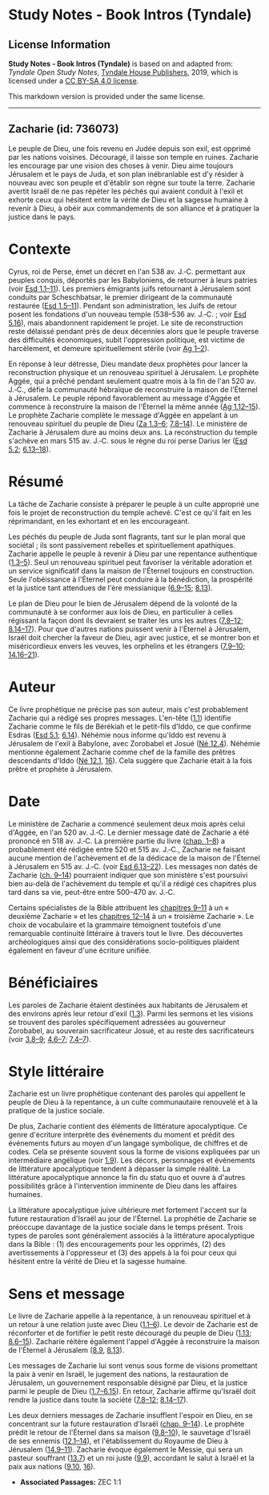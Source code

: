 # Study Notes - Book Intros (Tyndale)

## License Information

**Study Notes - Book Intros (Tyndale)** is based on and adapted from: _Tyndale Open Study Notes_, [Tyndale House Publishers](https://tyndaleopenresources.com/), 2019, which is licensed under a [CC BY-SA 4.0 license](https://creativecommons.org/licenses/by-sa/4.0/legalcode.en).

This markdown version is provided under the same license.



--------------------------------

## Zacharie (id: 736073)

Le peuple de Dieu, une fois revenu en Judée depuis son exil, est opprimé par les nations voisines. Découragé, il laisse son temple en ruines. Zacharie les encourage par une vision des choses à venir. Dieu aime toujours Jérusalem et le pays de Juda, et son plan inébranlable est d'y résider à nouveau avec son peuple et d'établir son règne sur toute la terre. Zacharie avertit Israël de ne pas répéter les péchés qui avaient conduit à l'exil et exhorte ceux qui hésitent entre la vérité de Dieu et la sagesse humaine à revenir à Dieu, à obéir aux commandements de son alliance et à pratiquer la justice dans le pays.

Contexte
========

Cyrus, roi de Perse, émet un décret en l'an 538 av. J.‑C. permettant aux peuples conquis, déportés par les Babyloniens, de retourner à leurs patries (voir [Esd 1\.1–11](https://ref.ly/Ezra1:1-Ezra1:11)). Les premiers émigrants juifs retournant à Jérusalem sont conduits par Scheschbatsar, le premier dirigeant de la communauté restaurée ([Esd 1\.5–11](https://ref.ly/Ezra1:5-Ezra1:11)). Pendant son administration, les Juifs de retour posent les fondations d'un nouveau temple (538–536 av. J.‑C. ; voir [Esd 5\.16](https://ref.ly/Ezra5:16)), mais abandonnent rapidement le projet. Le site de reconstruction reste délaissé pendant près de deux décennies alors que le peuple traverse des difficultés économiques, subit l'oppression politique, est victime de harcèlement, et demeure spirituellement stérile (voir [Ag 1–2](https://ref.ly/Hag1:1-Hag2:23)).

En réponse à leur détresse, Dieu mandate deux prophètes pour lancer la reconstruction physique et un renouveau spirituel à Jérusalem. Le prophète Aggée, qui a prêché pendant seulement quatre mois à la fin de l'an 520 av. J.‑C., défie la communauté hébraïque de reconstruire la maison de l'Éternel à Jérusalem. Le peuple répond favorablement au message d'Aggée et commence à reconstruire la maison de l'Éternel la même année ([Ag 1\.12–15](https://ref.ly/Hag1:12-Hag1:15)). Le prophète Zacharie complète le message d'Aggée en appelant à un renouveau spirituel du peuple de Dieu ([Za 1\.3–6](https://ref.ly/Zech1:3-Zech1:6); [7\.8–14](https://ref.ly/Zech7:8-Zech7:14)). Le ministère de Zacharie à Jérusalem dure au moins deux ans. La reconstruction du temple s'achève en mars 515 av. J.‑C. sous le règne du roi perse Darius Ier ([Esd 5\.2](https://ref.ly/Ezra5:2); [6\.13–18](https://ref.ly/Ezra6:13-Ezra6:18)).

Résumé
======

La tâche de Zacharie consiste à préparer le peuple à un culte approprié une fois le projet de reconstruction du temple achevé. C'est ce qu'il fait en les réprimandant, en les exhortant et en les encourageant.

Les péchés du peuple de Juda sont flagrants, tant sur le plan moral que sociétal ; ils sont passivement rebelles et spirituellement apathiques. Zacharie appelle le peuple à revenir à Dieu par une repentance authentique ([1\.3–5](https://ref.ly/Zech1:3-Zech1:5)). Seul un renouveau spirituel peut favoriser la véritable adoration et un service significatif dans la maison de l'Éternel toujours en construction. Seule l'obéissance à l'Éternel peut conduire à la bénédiction, la prospérité et la justice tant attendues de l'ère messianique ([6\.9–15](https://ref.ly/Zech6:9-Zech6:15); [8\.13](https://ref.ly/Zech8:13)).

Le plan de Dieu pour le bien de Jérusalem dépend de la volonté de la communauté à se conformer aux lois de Dieu, en particulier à celles régissant la façon dont ils devraient se traiter les uns les autres ([7\.8–12](https://ref.ly/Zech7:8-Zech7:12); [8\.14–17](https://ref.ly/Zech8:14-Zech8:17)). Pour que d'autres nations puissent venir à l'Éternel à Jérusalem, Israël doit chercher la faveur de Dieu, agir avec justice, et se montrer bon et miséricordieux envers les veuves, les orphelins et les étrangers ([7\.9–10](https://ref.ly/Zech7:9-Zech7:10); [14\.16–21](https://ref.ly/Zech14:16-Zech14:21)).

Auteur
======

Ce livre prophétique ne précise pas son auteur, mais c'est probablement Zacharie qui a rédigé ses propres messages. L'en\-tête ([1\.1](https://ref.ly/Zech1:1)) identifie Zacharie comme le fils de Bérékiah et le petit\-fils d'Iddo, ce que confirme Esdras ([Esd 5\.1](https://ref.ly/Ezra5:1); [6\.14](https://ref.ly/Ezra6:14)). Néhémie nous informe qu'Iddo est revenu à Jérusalem de l'exil à Babylone, avec Zorobabel et Josué ([Né 12\.4](https://ref.ly/Neh12:4)). Néhémie mentionne également Zacharie comme chef de la famille des prêtres descendants d'Iddo ([Né 12\.1](https://ref.ly/Neh12:1), [16](https://ref.ly/Neh12:16)). Cela suggère que Zacharie était à la fois prêtre et prophète à Jérusalem.

Date
====

Le ministère de Zacharie a commencé seulement deux mois après celui d'Aggée, en l'an 520 av. J.‑C. Le dernier message daté de Zacharie a été prononcé en 518 av. J.‑C. La première partie du livre ([chap. 1–8](https://ref.ly/Zech1:1-Zech8:23)) a probablement été rédigée entre 520 et 515 av. J.‑C., Zacharie ne faisant aucune mention de l'achèvement et de la dédicace de la maison de l'Éternel à Jérusalem en 515 av. J.‑C. (voir [Esd 6\.13–22](https://ref.ly/Ezra6:13-Ezra6:22)). Les messages non datés de Zacharie ([ch. 9–14](https://ref.ly/Zech9:1-Zech14:21)) pourraient indiquer que son ministère s'est poursuivi bien au\-delà de l'achèvement du temple et qu'il a rédigé ces chapitres plus tard dans sa vie, peut\-être entre 500–470 av. J.‑C.

Certains spécialistes de la Bible attribuent les [chapitres 9–11](https://ref.ly/Zech9:1-Zech11:17) à un « deuxième Zacharie » et les [chapitres 12–14](https://ref.ly/Zech12:1-Zech14:21) à un « troisième Zacharie ». Le choix de vocabulaire et la grammaire témoignent toutefois d'une remarquable continuité littéraire à travers tout le livre. Des découvertes archéologiques ainsi que des considérations socio\-politiques plaident également en faveur d'une écriture unifiée.

Bénéficiaires
=============

Les paroles de Zacharie étaient destinées aux habitants de Jérusalem et des environs après leur retour d'exil ([1\.3](https://ref.ly/Zech1:3)). Parmi les sermons et les visions se trouvent des paroles spécifiquement adressées au gouverneur Zorobabel, au souverain sacrificateur Josué, et au reste des sacrificateurs (voir [3\.8–9](https://ref.ly/Zech3:8-Zech3:9); [4\.6–7](https://ref.ly/Zech4:6-Zech4:7); [7\.4–7](https://ref.ly/Zech7:4-Zech7:7)).

Style littéraire
================

Zacharie est un livre prophétique contenant des paroles qui appellent le peuple de Dieu à la repentance, à un culte communautaire renouvelé et à la pratique de la justice sociale.

De plus, Zacharie contient des éléments de littérature apocalyptique. Ce genre d'écriture interprète des événements du moment et prédit des événements futurs au moyen d'un langage symbolique, de chiffres et de codes. Cela se présente souvent sous la forme de visions expliquées par un intermédiaire angélique (voir [1\.9](https://ref.ly/Zech1:9)). Les décors, personnages et événements de littérature apocalyptique tendent à dépasser la simple réalité. La littérature apocalyptique annonce la fin du statu quo et ouvre à d'autres possibilités grâce à l'intervention imminente de Dieu dans les affaires humaines.

La littérature apocalyptique juive ultérieure met fortement l'accent sur la future restauration d'Israël au jour de l'Éternel. La prophétie de Zacharie se préoccupe davantage de la justice sociale dans le temps présent. Trois types de paroles sont généralement associés à la littérature apocalyptique dans la Bible : (1\) des encouragements pour les opprimés, (2\) des avertissements à l'oppresseur et (3\) des appels à la foi pour ceux qui hésitent entre la vérité de Dieu et la sagesse humaine.

Sens et message
===============

Le livre de Zacharie appelle à la repentance, à un renouveau spirituel et à un retour à une relation juste avec Dieu ([1\.1–6](https://ref.ly/Zech1:1-Zech1:6)). Le devoir de Zacharie est de réconforter et de fortifier le petit reste découragé du peuple de Dieu ([1\.13](https://ref.ly/Zech1:13); [8\.6–15](https://ref.ly/Zech8:6-Zech8:15)). Zacharie réitère également l'appel d'Aggée à reconstruire la maison de l'Éternel à Jérusalem ([8\.9](https://ref.ly/Zech8:9), [8\.13](https://ref.ly/Zech8:13)).

Les messages de Zacharie lui sont venus sous forme de visions promettant la paix à venir en Israël, le jugement des nations, la restauration de Jérusalem, un gouvernement responsable désigné par Dieu, et la justice parmi le peuple de Dieu ([1\.7–6\.15](https://ref.ly/Zech1:7-Zech6:15)). En retour, Zacharie affirme qu'Israël doit rendre la justice dans toute la société ([7\.8–12](https://ref.ly/Zech7:8-Zech7:12); [8\.14–17](https://ref.ly/Zech8:14-Zech8:17)).

Les deux derniers messages de Zacharie insufflent l'espoir en Dieu, en se concentrant sur la future restauration d'Israël ([chap. 9–14](https://ref.ly/Zech9:1-Zech14:21)). Le prophète prédit le retour de l'Éternel dans sa maison ([9\.8–10](https://ref.ly/Zech9:8-Zech9:10)), le sauvetage d'Israël de ses ennemis ([12\.1–14](https://ref.ly/Zech12:1-Zech12:14)), et l'établissement du Royaume de Dieu à Jérusalem ([14\.9–11](https://ref.ly/Zech14:9-Zech14:11)). Zacharie évoque également le Messie, qui sera un pasteur souffrant ([13\.7](https://ref.ly/Zech13:7)) et un roi juste ([9\.9](https://ref.ly/Zech9:9)), accordant le salut à Israël et la paix aux nations ([9\.10](https://ref.ly/Zech9:10), [16](https://ref.ly/Zech9:16)).

* **Associated Passages:** ZEC 1:1

